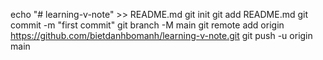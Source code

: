 echo "# learning-v-note" >> README.md
git init
git add README.md
git commit -m "first commit"
git branch -M main
git remote add origin https://github.com/bietdanhbomanh/learning-v-note.git
git push -u origin main